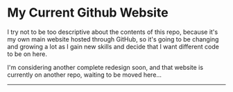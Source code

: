 # My Current Github Website

I try not to be too descriptive about the contents of this repo, because it's my own main website hosted through GitHub, so it's going to be changing and growing a lot as I gain new skills and decide that I want different code to be on here.

I'm considering another complete redesign soon, and that website is currently on another repo, waiting to be moved here...

---

